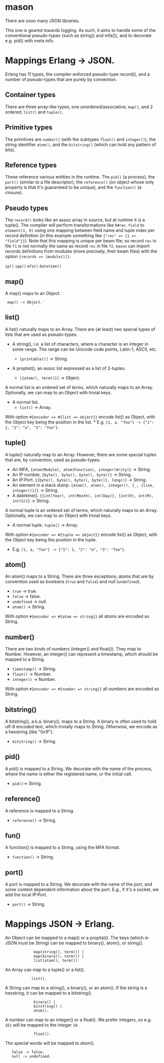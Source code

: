 mason
=====

There are sooo many JSON libraries.

This one is geared towards logging. As such, it aims to handle some of the
conventional pseudo-types (such as string() and mfa()), and to decorate
e.g. pid() with meta info.

Mappings Erlang -> JSON.
===

Erlang has 11 types, the compiler-enforced pseudo-type record(), and a
number of pseudo-types that are purely by convention.

## Container types

There are three array-like types; one unordered/associative; `map()`,
and 2 ordered; `list()` and `tuple()`.

## Primitive types

The primitives are `number()` (with the subtypes `float()` and
`integer()`), the string identifier `atom()`, and the `bitstring()`
(which can hold any pattern of bits).

## Reference types

These reference various entities in the runtime. The `pid()` (a
process), the `port()` (similar to a file descriptor), the
`reference()` (on object whose only property is that it's guaranteed
to be unique), and the `function()` (a closure).

## Pseudo types

The `record()` looks like an assoc array in source, but at runtime it
is a tuple(). The compiler will perform transformations like
`R#rec.field` to `element(3, R)` using one mapping between field name
and tuple index per record definition (in this example something like
`{"rec" => {1 => "field"}}`). Note that this mapping is unique per
beam file; so record `rec` in file `f1` is not normally the same as
record `rec` in file `f2`. `mason` can import records definitions from
modules (more precisely, their beam files) with the option `{records
=> [module()]}`.

`ip()`
`ipp()`
`mfa()`
`datetime()`

## map()

A map() maps to an Object.

     map() -> Object.`

## list()

A list() naturally maps to an Array. There are (at least) two special
types of lists that are used as pseudo-types.

  * A string(), i.e. a list of characters, where a character is an
    integer in some range. The range can be Unicode code points,
    Latin-1, ASCII, etc.
      * `[printable()]` -> String.

  * A proplist(), an assoc list expressed as a list of 2-tuples.
    * `[{atom(), term()}]` -> Object.

A normal list is an ordered set of terms, which naturally maps to an
Array. Optionally, we can map to an Object with trivial keys.

  * A normal list.
    * `list()` -> Array.

With option `#{encoder => #{list => object}}` encode list() as Object,
with the Object key being the position in the list.
    * E.g. `[1, a, "foo"] -> {"1": 1, "2": "a", "3": "foo"}`.


## tuple()

A tuple() naturally map to an Array. However, there are some special
tuples that are, by convention, used as pseudo-types.

  * An MFA,
    `{atom(Module), atom(Function), integer(Arity)}` -> String.
  * An IP number,
    `{byte(), byte(), byte(), byte()}` -> String.
  * An IP:Port.
    `{{byte(), byte(), byte(), byte()}, long()}` -> String.
  * An element in a stack dump.
    `{atom(), atom(), integer(), [_, {line, integer()}]}` -> String.
  * A datetime().
    `{{int(Year), int(Month), int(Day)}, {int(H), int(M), int(S)}}` -> String.

A normal tuple is an ordered set of terms, which naturally maps to an
Array. Optionally, we can map to an Object with trivial keys.

  * A normal tuple.
    `tuple()` -> Array.

With option `#{encoder => #{tuple => object}}` encode list() as
Object, with the Object key being the position in the tuple.

  * E.g. `[1, a, "foo"] -> {"1": 1, "2": "a", "3": "foo"}`.

## atom()

An atom() maps to a String. There are three exceptions; atoms that are
by convention used as booleans (`true` and `false`) and null
(`undefined`).

  * `true` -> true.
  * `false` -> false.
  * `undefined` -> null.
  * `atom()` -> String.

With option `#{encoder => #{atom => string}}` all atoms are encoded as
String.

## number()

There are two kinds of numbers (integer() and float()). They map to
Number. However, an integer() can represent a timestamp, which should
be mapped to a String.

  * `timestamp()` -> String.
  * `float()` -> Number.
  * `integer()` -> Number.

With option `#{encoder => #{number => string}}` all numbers are encoded as
String.

## bitstring()

A bitstring(), a.k.a. binary(), maps to a String. A binary is often
used to hold utf-8 encoded text, which trivially maps to
String. Otherwise, we encode as a hexstring (like "0x1f").

  * `bitstring()` -> String.

## pid()

A pid() is mapped to a String. We decorate with the name of the process, where
the name is either the registered name, or the initial call.

  * `pid()`-> String.

## reference()

A reference is mapped to a String.

  * `reference()` -> String.

## fun()

A function() is mapped to a String, using the MFA format.

  * `function()` -> String.

## port()

A port is mapped to a String. We decorate with the name of the port, and some
context dependent information about the port. E.g., if it's a socket, we add
the local IP:Port.

  * `port()` -> String.


Mappings JSON -> Erlang.
===

An Object can be mapped to a map() or a proplist(). The keys (which in JSON
must be String) can be mapped to binary(), atom(), or string().

```Object -> map(atom(), term()) |
             map(string(), term()) |
             map(binary(), term()) |
             list(atom(), term()).
```

An Array can map to a tuple() or a list().

```Array -> tuple() |
            list().
```

A String can map to a string(), a binary(), or an atom(). If the string is a
hexstring, it can be mapped to a bitstring().

```String -> string() |
             binary() |
             bitstring() |
             atom().
```

A number can map to an integer() or a float(). We prefer integers, so
e.g. `1E1` will be mapped to the integer `10`.

```Number -> integer() |
             float().
```

The special words will be mapped to atom().

```true -> true.
   false -> false.
   null -> undefined.
```
